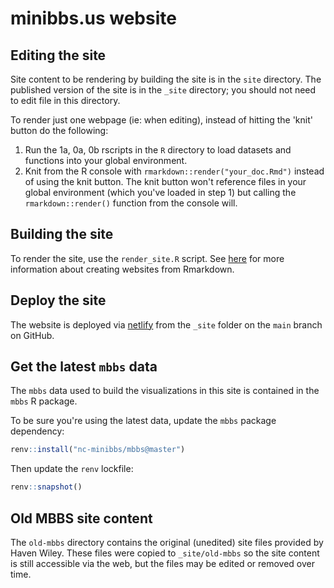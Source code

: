 # minibbs.us website

## Editing the site

Site content to be rendering by building the site
is in the `site` directory.
The published version of the site is in the `_site` directory;
you should not need to edit file in this directory.

To render just one webpage (ie: when editing), 
instead of hitting the 'knit' button do the following:

1. Run the 1a, 0a, 0b rscripts in the `R` directory
to load datasets and functions into your global environment.
2. Knit from the R console with `rmarkdown::render("your_doc.Rmd")`
instead of using the knit button.
The knit button won't reference files in your global environment
(which you've loaded in step 1)
but calling the `rmarkdown::render()` function from the console will.

## Building the site

To render the site, use the `render_site.R` script.
See [here](https://bookdown.org/yihui/rmarkdown/websites.html)
for more information about creating websites from Rmarkdown.

## Deploy the site

The website is deployed via
[netlify](http://www.netlify.com)
from the `_site` folder on the `main` branch on GitHub.

## Get the latest `mbbs` data

The `mbbs` data used to build the visualizations
in this site is contained in the `mbbs` R package.

To be sure you're using the latest data,
update the `mbbs` package dependency:

```r
renv::install("nc-minibbs/mbbs@master")
```

Then update the `renv` lockfile:

```r
renv::snapshot()
```

## Old MBBS site content

The `old-mbbs` directory contains the original (unedited) site files
provided by Haven Wiley.
These files were copied to `_site/old-mbbs`
so the site content is still accessible via the web,
but the files may be edited or removed over time.

